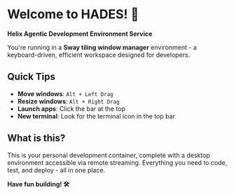 # Welcome to HADES! 🚀

**Helix Agentic Development Environment Service**

You're running in a **Sway tiling window manager** environment - a keyboard-driven, efficient workspace designed for developers.

## Quick Tips

- **Move windows**: `Alt + Left Drag`
- **Resize windows**: `Alt + Right Drag`
- **Launch apps**: Click the bar at the top
- **New terminal**: Look for the terminal icon in the top bar

## What is this?

This is your personal development container, complete with a desktop environment accessible via remote streaming. Everything you need to code, test, and deploy - all in one place.

**Have fun building! 🛠️**